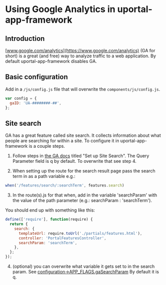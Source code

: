 # Using Google Analytics in uportal-app-framework

## Introduction

[www.google.com/analytics](https://www.google.com/analytics) (GA for short) is a great (and free) way to analyze traffic to a web application. By default uportal-app-framework disables GA.

## Basic configuration

Add in a `/js/config.js` file that will overwrite the `components/js/config.js`.

<!-- eslint-disable no-unused-vars -->
```javascript
var config = {
  gaID: 'UA-########-##',
};
```

## Site search
GA has a great feature called site search. It collects information about what people are searching for within a site. To configure it in uportal-app-framework is a couple steps.

1) Follow steps in [the GA docs](https://support.google.com/analytics/answer/1012264?hl=en) titled "Set up Site Search". The Query Parameter field is q by default. To overwrite that see step 4.

2) When setting up the route for the search result page pass the search term in as a path variable
e.g.:

<!-- eslint-disable no-undef, semi -->
```javascript
when('/features/search/:searchTerm', features.search)
```

3) In the route(s).js for that when, add in the variable 'searchParam' with the value of the path parameter (e.g.: searchParam : 'searchTerm').

You should end up with something like this:

```javascript
define(['require'], function(require) {
  return {
    search: {
      templateUrl: require.toUrl('./partials/features.html'),
      controller: 'PortalFeaturesController',
      searchParam: 'searchTerm',
    },
  };
});

```

4) (optional) you can overwrite what variable it gets set to in the search param. See [configuration->APP_FLAGS.gaSearchParam](configuration.md) By default it is q.

